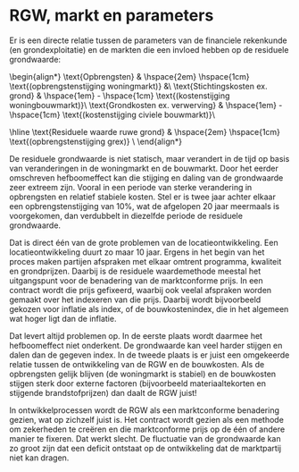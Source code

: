 # RGW, markt en parameters
Er is een directe relatie tussen de parameters van de financiele rekenkunde (en grondexploitatie) en de markten die een invloed hebben op de residuele grondwaarde:

\begin{align*}
\text{Opbrengsten} & \hspace{2em} \hspace{1cm} \text{(opbrengstenstijging woningmarkt)} &\\
\text{Stichtingskosten ex. grond}  & \hspace{1em} - \hspace{1cm} \text{(kostenstijging woningbouwmarkt)}\\
\text{Grondkosten ex. verwerving}  & \hspace{1em} - \hspace{1cm} \text{(kostenstijging civiele bouwmarkt)}\\

\hline
\text{Residuele waarde ruwe grond} & \hspace{2em} \hspace{1cm} \text{(opbrengstenstijging grex)} \\
\end{align*}

De residuele grondwaarde is niet statisch, maar verandert in de tijd op basis van veranderingen in de woningmarkt en de bouwmarkt. Door het eerder omschreven hefboomeffect kan die stijging en daling van de grondwaarde zeer extreem zijn. Vooral in een periode van sterke verandering in opbrengsten en relatief stabiele kosten. Stel er is twee jaar achter elkaar een opbrengstenstijging van 10%, wat de afgelopen 20 jaar meermaals is voorgekomen, dan verdubbelt in diezelfde periode de residuele grondwaarde.

Dat is direct één van de grote problemen van de locatieontwikkeling. Een locatieontwikkeling duurt zo maar 10 jaar. Ergens in het begin van het proces maken partijen afspraken met elkaar omtrent programma, kwaliteit en grondprijzen. Daarbij is de residuele waardemethode meestal het uitgangspunt voor de benadering van de marktconforme prijs. In een contract wordt die prijs gefixeerd, waarbij ook veelal afspraken worden gemaakt over het indexeren van die prijs. Daarbij wordt bijvoorbeeld gekozen voor inflatie als index, of de bouwkostenindex, die in het algemeen wat hoger ligt dan de inflatie.

Dat levert altijd problemen op. In de eerste plaats wordt daarmee het hefboomeffect niet onderkent. De grondwaarde kan veel harder stijgen en dalen dan de gegeven index. In de tweede plaats is er juist een omgekeerde relatie tussen de ontwikkeling van de RGW en de bouwkosten. Als de opbrengsten gelijk blijven (de woningmarkt is stabiel) en de bouwkosten stijgen sterk door externe factoren (bijvoorbeeld materiaaltekorten en stijgende brandstofprijzen) dan daalt de RGW juist!

In ontwikkelprocessen wordt de RGW als een marktconforme benadering gezien, wat op zichzelf juist is. Het contract wordt gezien als een methode om zekerheden te creëren en die marktconforme prijs op de één of andere manier te fixeren. Dat werkt slecht. De fluctuatie van de grondwaarde kan zo groot zijn dat een deficit ontstaat op de ontwikkeling dat de marktpartij niet kan dragen.

